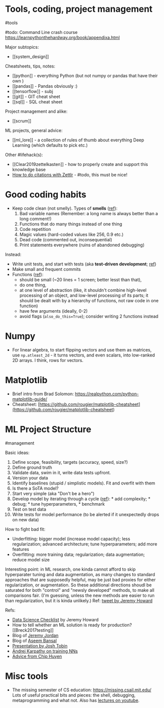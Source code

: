 # Tools, coding, project management

#tools

#todo: Command Line crash course
https://learnpythonthehardway.org/book/appendixa.html

Major subtopics:
* [[system_design]]

Cheatsheets, tips, notes:
* [[python]] - everything Python (but not numpy or pandas that have their own )
* [[pandas]] - Pandas obviously :)
* [[tensorflow]] - subj
* [[git]] - GIT cheat sheet
* [[sql]] - SQL cheat sheet

Project management and alike:
* [[scrum]]

ML projects, general advice:
* [[ml_lore]] - a collection of rules of thumb about everything Deep Learning (which defaults to pick etc.)

Other #lifehack(s):
* [[Clear2019zettelkasten]] - how to properly create and support this knowledge base
* [How to do citations with Zettlr](https://docs.zettlr.com/en/academic/citations/) - #todo, this must be nice! 

# Good coding habits
* Keep code clean (not smelly). Types of **smells** ([ref](https://www.thoughtworks.com/insights/blog/coding-habits-data-scientists)):
    1. Bad variable names (Remember: a long name is always better than a long comment!)
    2. Functions that do many things instead of one thing
    3. Code repetition
    4. Magic values (hard-coded values like 256, 0.9 etc.)
    5. Dead code (commented out, inconsequential)
    6. Print statements everywhere (ruins of abandoned debugging)
 
Instead:
* Write unit tests, and start with tests (aka **test-driven development**; [ref](https://www.freecodecamp.org/news/an-introduction-to-testing-in-python/))
* Make small and frequent commits
* Functions ([ref](https://drive.google.com/file/d/1TraVwRkbkCbHq-s_-NS69ZEbRNwH8XNh/view)):
    * should be small (~20 lines = 1 screen; better lesst than that), 
    * do one thing, 
    * at one level of abstraction (like, it shouldn't combine high-level processing of an object, and low-level processing of its parts; it should be dealt with by a hierarchy of functions, not raw code in one function)
    * have few arguments (ideally, 0-2)
    * avoid flags (`also_do_this=True`); consider writing 2 functions instead

# Numpy
* For linear algebra, to start flipping vectors and use them as matrices, use `np.atleast_2d` - it turns vectors, and even scalars, into low-ranked 2D arrays. I think, rows for vectors.

# Matplotlib
* Brief intro from Brad Solomon: https://realpython.com/python-matplotlib-guide/
* Cheatsheet: [https://github.com/rougier/matplotlib-cheatsheet](<https://github.com/rougier/matplotlib-cheatsheet>)

# ML Project Structure
#management

Basic ideas:
1. Define scope, feasibility, targets (accuracy, speed, size?)
2. Define ground truth
3. Validate data, swim in it, write data tests upfront.
4. Version your data
5. Identify baselines (stupid / simplistic models). Fit and overfit with them
7. Is there a SoTA model?
8. Start very simple (aka "Don't be a hero")
9. Develop model by iterating through a cycle ([ref](http://josh-tobin.com/assets/pdf/troubleshooting-deep-neural-networks-01-19.pdf)): 
        * add complexity; 
        * debug; 
        * tune hyperparameters, 
        * benchmark
10. Test on test data
11. Write tests for model performance (to be alerted if it unexpectedly drops on new data)

How to fight bad fit:
* Underfitting: bigger model (increase model capacity); less regularization; advanced architecture; tune hyperparameters; add more features
* Overfitting: more training data; regularization; data augmentation; reduce model size

Interesting point: in ML research, one kinda cannot afford to skip hyperparater tuning and data augmentation, as many changes to standard approaches that are supposedly helpful, may be just bad proxies for either regularization, or augmentation. So these additional directions shoudl be saturated for both "control" and "newsly developed" methods, to make all comparisons fair. (I'm guessing, unless the new methods are easier to run than regularization, but it is kinda unlikely.) Ref: [tweet by Jeremy Howard](https://twitter.com/jeremyphoward/status/1215320099134984194)

Refs:
* [Data Science Checklist](https://www.fast.ai/2020/01/07/data-questionnaire/) by Jeremy Howard
* How to tell whether an ML solution is ready for production? [[Breck2017testing]]
* Blog of [Jeremy Jordan](https://www.jeremyjordan.me/ml-projects-guide/)
* Blog of [Aseem Bansal](https://medium.com/infinity-aka-aseem/things-we-wish-we-had-known-before-we-started-our-first-machine-learning-project-336d1d6f2184)
* [Presentation by Josh Tobin](http://josh-tobin.com/assets/pdf/troubleshooting-deep-neural-networks-01-19.pdf)
* [Andrej Karpathy on training NNs](http://karpathy.github.io/2019/04/25/recipe/)
* [Advice from Chip Huyen](https://github.com/chiphuyen/machine-learning-systems-design/blob/master/build/build1/consolidated.pdf)

# Misc tools

* The missing semester of CS education: https://missing.csail.mit.edu/
Lots of useful practical bits and pieces: the shell, debugging, metaprogramming and what not. Also has [lectures on youtube](https://www.youtube.com/playlist?list=PLyzOVJj3bHQuloKGG59rS43e29ro7I57J).